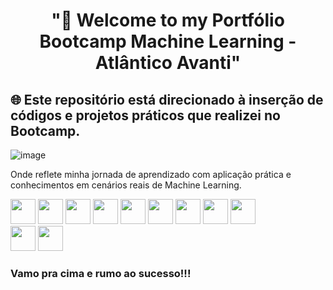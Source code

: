 ﻿<div align="center">
  <h1>"🚀 Welcome to my Portfólio Bootcamp Machine Learning - Atlântico Avanti"</h1>
</div>


## 🌐 Este repositório está direcionado à inserção de códigos e projetos práticos que realizei no Bootcamp.

![image](https://github.com/fabiocarvalhosimoes/Atlantico-Avanti-Bootcamp-Machine-Learning/assets/53985221/8ee3c02e-8a6b-456a-8670-8fbd67106a96)


Onde reflete minha jornada de aprendizado com aplicação prática e conhecimentos em cenários reais de Machine Learning. 


<!-- **fabiocarvalhosimoes/Fabio-C-Simoes** is a ✨ _special_ ✨ repository because its `README.md` (this file) appears on your GitHub profile. -->



<img src="https://cdn.jsdelivr.net/gh/devicons/devicon@latest/icons/vscode/vscode-original-wordmark.svg" width="40" height="40"/> <img src="https://cdn.jsdelivr.net/gh/devicons/devicon/icons/git/git-original.svg" width="40" height="40"/> <img src="https://cdn.jsdelivr.net/gh/devicons/devicon@latest/icons/anaconda/anaconda-original-wordmark.svg" width="40" height="40"/> <img src="https://cdn.jsdelivr.net/gh/devicons/devicon@latest/icons/jupyter/jupyter-original-wordmark.svg" width="40" height="40"/> <img src="https://cdn.jsdelivr.net/gh/devicons/devicon@latest/icons/python/python-original-wordmark.svg" width="40" height="40"/> <img src="https://cdn.jsdelivr.net/gh/devicons/devicon@latest/icons/numpy/numpy-original-wordmark.svg" width="40" height="40"/> <img src="https://cdn.jsdelivr.net/gh/devicons/devicon@latest/icons/pandas/pandas-original-wordmark.svg" width="40" height="40"/> <img src="https://cdn.jsdelivr.net/gh/devicons/devicon@latest/icons/keras/keras-original-wordmark.svg" width="40" height="40" />
<img src="https://cdn.jsdelivr.net/gh/devicons/devicon@latest/icons/tensorflow/tensorflow-original-wordmark.svg" width="40" height="40" />          
<img src="https://cdn.jsdelivr.net/gh/devicons/devicon@latest/icons/matplotlib/matplotlib-plain-wordmark.svg" width="40" height="40" />
<img src="https://cdn.jsdelivr.net/gh/devicons/devicon@latest/icons/stackoverflow/stackoverflow-original-wordmark.svg" width="40" height="40" />
          
          
          
          





### Vamo pra cima e rumo ao sucesso!!!
